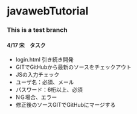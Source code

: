 # javawebTutorial
### This is a test branch

#### 4/17 宋　タスク
- login.html 引き続き開発
- GITでGitHubから最新のソースをチェックアウト
- JSの入力チェック
- ユーザ名：必須、メール
- パスワード：6桁以上、必須
- NＧ場合、エラー
- 修正後のソースGITでGitHubにマージする
